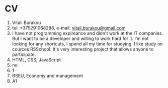 # CV #
1. Vitali Burakou
2. tel: +375291068288, e-mail: vitali.burakou@gmail.com
3. I have not programming expireance and didn't work at the IT companies. But I want to be a developer and willing to work hard for it. I’m not looking for any shortcuts, I spend all my time for studying. I like study on cources RSSchool. It's very interesting project that allows anyone to participate.
4. HTML, CSS, JavaScript
5. no
6. 1
7. BSEU, Economy and management
8. A1
